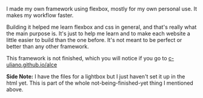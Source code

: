 <p>I made my own framework using flexbox, mostly for my own personal use. It makes my workflow faster.</p>
<p>Building it helped me learn flexbox and css in general, and that's really what the main purpose is. It's just to help me learn and to make each website a little easier to build than the one before. It's not meant to be perfect or better than any other framework.</p>
<p>This framework is not finished, which you will notice if you go to <a href="https://c-uliano.github.io/alce">c-uliano.github.io/alce</a></p>
<p><b>Side Note:</b> I have the files for a lightbox but I just haven't set it up in the html yet. This is part of the whole not-being-finished-yet thing I mentioned above.</p>
